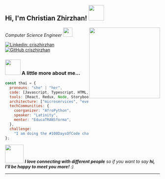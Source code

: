 <h2> Hi, I'm Christian Zhirzhan! <img src="https://media.giphy.com/media/mGcNjsfWAjY5AEZNw6/giphy.gif" width="50"></h2>
<img align='right' src="https://media.giphy.com/media/ieyl9zmCjO4b4t6qoY/giphy.gif" width="230">
<p><em>Computer Science Engineer <img src="https://media.giphy.com/media/fYSnHlufseco8Fh93Z/giphy.gif" width="30"> 
</em></p>

[![Linkedin: criszhirzhan](https://img.shields.io/badge/-criszhirzhan-blue?style=flat-square&logo=Linkedin&logoColor=white&link=https://www.linkedin.com/in/christian-zhirzhan/)](https://www.linkedin.com/in/christian-zhirzhan/)
[![GitHub criszhirzhan](https://img.shields.io/github/followers/criszhirzhan?label=follow&style=social)](https://github.com/criszhirzhan)

### <img src="https://media.giphy.com/media/VgCDAzcKvsR6OM0uWg/giphy.gif" width="50"> A little more about me...

```javascript
const thai = {
  pronouns: "she" | "her",
  code: [Javascript, Typescript, HTML, CSS, Ruby, Python, Java],
  tools: [React, Redux, Node, Storybook, Styled - Components, Jest, Docker],
  architecture: ["microservices", "event-driven", "design system pattern"],
  techCommunities: {
    coorganizer: "AfroPython",
    speaker: "Latinity",
    mentor: "EducaTRANSforma",
  },
  challenge:
    "I am doing the #100DaysOfCode challenge focused on react and typescript",
};
```

<img src="https://media.giphy.com/media/LnQjpWaON8nhr21vNW/giphy.gif" width="60"> <em><b>I love connecting with different people</b> so if you want to say <b>hi, I'll be happy to meet you more!</b> :)</em>

---
